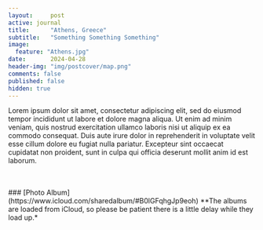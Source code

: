 ```yaml
---
layout:     post
active: journal
title:      "Athens, Greece"
subtitle:   "Something Something Something"
image:
  feature: "Athens.jpg"
date:       2024-04-28
header-img: "img/postcover/map.png"
comments: false
published: false
hidden: true
---
```


Lorem ipsum dolor sit amet, consectetur adipiscing elit, sed do eiusmod tempor incididunt ut labore et dolore magna aliqua. Ut enim ad minim veniam, quis nostrud exercitation ullamco laboris nisi ut aliquip ex ea commodo consequat. Duis aute irure dolor in reprehenderit in voluptate velit esse cillum dolore eu fugiat nulla pariatur. Excepteur sint occaecat cupidatat non proident, sunt in culpa qui officia deserunt mollit anim id est laborum.

<br>
<br>
### [Photo Album](https://www.icloud.com/sharedalbum/#B0lGFqhgJp9eoh) 
**The albums are loaded from iCloud, so please be patient there is a little delay while they load up.*
